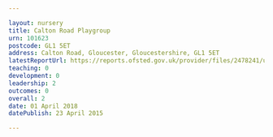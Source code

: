 ```yaml
---

layout: nursery
title: Calton Road Playgroup
urn: 101623
postcode: GL1 5ET
address: Calton Road, Gloucester, Gloucestershire, GL1 5ET
latestReportUrl: https://reports.ofsted.gov.uk/provider/files/2478241/urn/101623.pdf
teaching: 0
development: 0
leadership: 2
outcomes: 0
overall: 2
date: 01 April 2018 
datePublish: 23 April 2015

---
```

